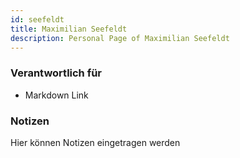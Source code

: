 ```yaml
---
id: seefeldt
title: Maximilian Seefeldt
description: Personal Page of Maximilian Seefeldt
---
```


### Verantwortlich für

- Markdown Link

### Notizen
Hier können Notizen eingetragen werden